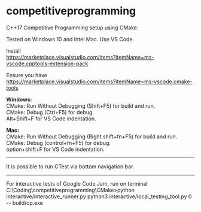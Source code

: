 # competitiveprogramming
C++17 Competitive Programming setup using CMake.

Tested on Windows 10 and Intel Mac. Use VS Code.

Install<br/>
https://marketplace.visualstudio.com/items?itemName=ms-vscode.cpptools-extension-pack

Ensure you have<br/>
https://marketplace.visualstudio.com/items?itemName=ms-vscode.cmake-tools

**Windows:**<br/>
CMake: Run Without Debugging (Shift+F5) for build and run.<br/>
CMake: Debug (Ctrl+F5) for debug.<br/>
Alt+Shift+F for VS Code indentation.<br/>

**Mac:**<br/>
CMake: Run Without Debugging (Right shift+fn+F5) for build and run.<br/>
CMake: Debug (control+fn+F5) for debug.<br/>
option+shift+F for VS Code indentation.<br/>

<hr />

It is possible to run CTest via bottom navigation bar.

<hr />

For interactive tests of Google Code Jam, run on terminal<br/>
C:\Coding\competitiveprogramming\CMake>python interactive/interactive_runner.py python3 interactive/local_testing_tool.py 0 -- build/cp.exe
